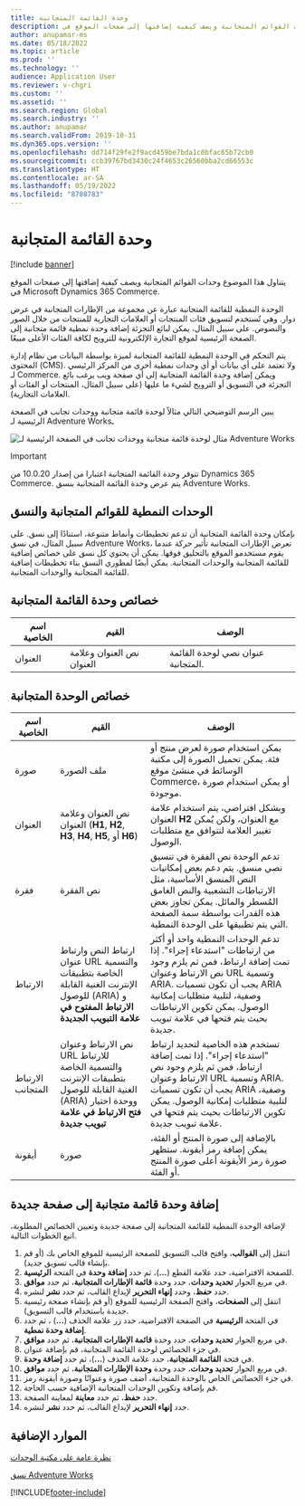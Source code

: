 ```yaml
---
title: وحدة القائمة المتجانبة
description: يتناول هذا الموضوع وحدات القوائم المتجانبة ويصف كيفية إضافتها إلى صفحات الموقع في Microsoft Dynamics 365 Commerce.
author: anupamar-ms
ms.date: 05/18/2022
ms.topic: article
ms.prod: ''
ms.technology: ''
audience: Application User
ms.reviewer: v-chgri
ms.custom: ''
ms.assetid: ''
ms.search.region: Global
ms.search.industry: ''
ms.author: anupamar
ms.search.validFrom: 2019-10-31
ms.dyn365.ops.version: ''
ms.openlocfilehash: dd714f29fe2f9acd459be7bda1c0bfac65b72cb0
ms.sourcegitcommit: ccb39767bd3430c24f4653c26560bba2cd66553c
ms.translationtype: HT
ms.contentlocale: ar-SA
ms.lasthandoff: 05/19/2022
ms.locfileid: "8780783"
---
```

# <a name="tile-list-module"></a>وحدة القائمة المتجانبة

[!include [banner](includes/banner.md)]

يتناول هذا الموضوع وحدات القوائم المتجانبة ويصف كيفية إضافتها إلى صفحات الموقع في Microsoft Dynamics 365 Commerce.

الوحدة النمطية للقائمة المتجانبة عبارة عن مجموعة من الإطارات المتجانبة في عرض دوار. وهي تُستخدم لتسويق فئات المنتجات أو العلامات التجارية للمنتجات من خلال الصور والنصوص. على سبيل المثال، يمكن لبائع التجزئة إضافة وحدة نمطية قائمة متجانبة إلى الصفحة الرئيسية لموقع التجارة الإلكترونية للترويج لكافة الفئات الأعلى مبيعًا.

يتم التحكم في الوحدة النمطية للقائمة المتجانبة لميزة بواسطة البيانات من نظام إدارة المحتوى (CMS). ولا تعتمد على أي بيانات أو أي وحدات نمطية أخرى من المركز الرئيسي لـ Commerce. ويمكن إضافة وحدة القائمة المتجانبة إلى أي صفحة ويب يرغب بائع التجزئة في التسويق أو الترويج لشيء ما عليها (على سبيل المثال، المنتجات أو الفئات أو العلامات التجارية).

يبين الرسم التوضيحي التالي مثالاً لوحدة قائمة متجانبة ووحدات تجانب في الصفحة الرئيسية لـ Adventure Worksـ

![مثال لوحدة قائمة متجانبة ووحدات تجانب في الصفحة الرئيسية لـ Adventure Works](./media/Tile_list.PNG)

> [!IMPORTANT]
> تتوفر وحدة القائمة المتجانبة اعتبارا من إصدار 10.0.20 من Dynamics 365 Commerce.
> يتم عرض وحدة القائمة المتجانبة بنسق Adventure Works.

## <a name="tile-list-modules-and-themes"></a>الوحدات النمطية للقوائم المتجانبة والنسق

بإمكان وحدة القائمة المتجانبة أن تدعم تخطيطات وأنماط متنوعة، استنادًا إلى نسق. على سبيل المثال، في نسق Adventure Works، تعرض الإطارات المتجانبة تأثير حركة عندما يقوم مستخدمو الموقع بالتحليق فوقها. يمكن أن يحتوي كل نسق على خصائص إضافية للقائمة المتجانبة والوحدات المتجانبة. يمكن أيضًا لمطوري النسق بناء تخطيطات إضافية للقائمة المتجانبة والوحدات المتجانبة.

## <a name="tile-list-module-properties"></a>خصائص وحدة القائمة المتجانبة

| اسم الخاصية | القيم | الوصف |
|---------------|--------|-------------|
| العنوان‬       | نص العنوان وعلامة العنوان | عنوان نصي لوحدة القائمة المتجانبة. |

## <a name="tile-module-properties"></a>خصائص الوحدة المتجانبة

| اسم الخاصية | القيم | الوصف |
|---------------|--------|-------------|
| صورة         | ملف الصورة | يمكن استخدام صورة لعرض منتج أو فئة. يمكن تحميل الصورة إلى مكتبة الوسائط في منشئ موقع Commerce، أو يمكن استخدام صورة موجودة. |
| العنوان‬       | نص العنوان وعلامة العنوان (**H1**, **H2**, **H3**, **H4**, **H5**, أو **H6**) | وبشكل افتراضي، يتم استخدام علامة العنوان **H2** مع العنوان، ولكن يُمكن تغيير العلامة لتتوافق مع متطلبات الوصول. |
| فقرة     | نص الفقرة | تدعم الوحدة نص الفقرة في تنسيق نصي منسق. يتم دعم بعض إمكانيات النص المنسق الأساسية، مثل الارتباطات التشعبية والنص الغامق المُسطر والمائل. يمكن تجاوز بعض هذه القدرات بواسطة سمة الصفحة التي يتم تطبيقها على الوحدة النمطية. |
| الارتباط          | ارتباط النص وارتباط عنوان URL والتسمية الخاصة بتطبيقات الإنترنت الغنية القابلة للوصول (ARIA) و **الارتباط المفتوح في علامة التبويب الجديدة** | تدعم الوحدات النمطية واحد أو أكثر من ارتباطات "استدعاء إجراء". إذا تمت إضافة ارتباط، فمن ثم يلزم وجود نص الارتباط وعنوان URL وتسمية ARIA. يجب أن تكون تسميات ARIA وصفية، لتلبية متطلبات إمكانية الوصول. يمكن تكوين الارتباطات بحيث يتم فتحها في علامة تبويب جديدة. |
| الارتباط المتجانب     | نص الارتباط وعنوان URL للارتباط والتسمية الخاصة بتطبيقات الإنترنت الغنية القابلة للوصول (ARIA) ووحدة اختيار **فتح الارتباط في علامة تبويب جديدة** | تستخدم هذه الخاصية لتحديد ارتباط "استدعاء إجراء". إذا تمت إضافة ارتباط، فمن ثم يلزم وجود نص الارتباط وعنوان URL وتسمية ARIA. يجب أن تكون تسميات ARIA وصفية، لتلبية متطلبات إمكانية الوصول. يمكن تكوين الارتباطات بحيث يتم فتحها في علامة تبويب جديدة.|
| أيقونة          | صورة | بالإضافة إلى صورة المنتج أو الفئة، يمكن إضافة رمز أيقونة. ستظهر صورة رمز الأيقونة أعلى صورة المنتج أو الفئة. |

## <a name="add-a-tile-list-module-to-a-new-page"></a>إضافة وحدة قائمة متجانبة إلى صفحة جديدة

لإضافة الوحدة النمطية للقائمة المتجانبة إلى صفحة جديدة وتعيين الخصائص المطلوبة، اتبع الخطوات التالية.

1. انتقل إلى **القوالب**، وافتح قالب التسويق للصفحة الرئيسية للموقع الخاص بك (أو قم بإنشاء قالب تسويق جديد).
1. في الفتحة **الرئيسية‏‎** للصفحة الافتراضية، حدد علامة القطع (**...**)، ثم حدد **إضافة وحدة**.
1. في مربع الحوار **تحديد وحدات**، حدد وحدة **قائمة الإطارات المتجانبة**، ثم حدد **موافق**.
1. حدد **حفظ**، وحدد **إنهاء التحرير** لإيداع القالب، ثم حدد **نشر** لنشره.
1. انتقل إلى **الصفحات**، وافتح الصفحة الرئيسية للموقع (أو قم بإنشاء صفحة رئيسية جديدة باستخدام قالب التسويق).
1. في الفتحة **الرئيسية** في الصفحة الافتراضية، حدد زر علامة الحذف (**...**) ، ثم حدد **إضافة وحدة نمطية**.
1. في مربع الحوار **تحديد وحدات**، حدد وحدة **قائمة الإطارات المتجانبة**، ثم حدد **موافق**.
1. في جزء الخصائص لوحدة القائمة المتجانبة، قم بإضافة عنوان.
1. في فتحة **القائمة المتجانبة**، حدد علامة الحذف (**...**)، ثم حدد **إضافة وحدة**.
1. في مربع الحوار **تحديد وحدات**، حدد وحدة **وحدة الإطارات المتجانبة**، ثم حدد **موافق**.
1. في جزء الخصائص الخاص بالوحدة المتجانبة، أضف صورة وعنوانًا وصورة أيقونة رمز.
1. قم بإضافة وتكوين الوحدات المتجانبة الإضافية حسب الحاجة.
1. حدد **حفظ**، ثم حدد **معاينة** لمعاينة الصفحة.
1. حدد **إنهاء التحرير** لإيداع القالب، ثم حدد **نشر** لنشره.

## <a name="additional-resources"></a>الموارد الإضافية

[نظرة عامة على مكتبة الوحدات](starter-kit-overview.md)

[نسق Adventure Works](adventure-works-theme.md)

[!INCLUDE[footer-include](../includes/footer-banner.md)]
